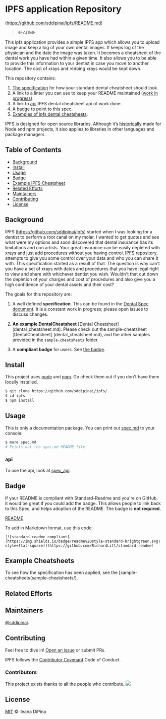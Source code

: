 # IPFS application Repository

(https://github.com/sddipinai/ipfs/README.md)

> README

This ipfs application provides a simple IPFS app which allows you to upload image and keep a log of your own dental images.  If keeps log of the physician and the date the image was taken.  It becomes a cheatsheet of the dental work you have had within a given time.  It also allows you to be able to provide this information to your dentist in case you move to another location.  The cost of xrays and redoing xrays would be kept down.

This repository contains:

1. [The specification](spec.md) for how your standard dental cheatsheet should look.
2. A link to a linter you can use to keep your README maintained ([work in progress](https://github.com/sddipinai/ipfs/issues)).
3. A link to [api](https://github.com/sddipinai/ipfs/api/spec_api.md) IPFS dental cheatsheet api of work done.
4. [A badge](#badge) to point to this spec.
5. [Examples of ipfs dental cheatsheets](sample-ipfs/).

IPFS is designed for open source libraries. Although it’s [historically](#background) made for Node and npm projects, it also applies to libraries in other languages and package managers.


## Table of Contents

- [Background](#background)
- [Install](#install)
- [Usage](#usage)
- [Badge](#badge)
- [Example IPFS Cheatsheet](#sample-ipfs)
- [Related Efforts](#related-efforts)
- [Maintainers](#maintainers)
- [Contributing](#contributing)
- [License](#license)

## Background

IPFS (https://github.com/sddipinai/ipfs) started when I was looking for a dentist to perform a root canal on my molar.  I wanted to get quotes and see what were my options and soon discovered that dental insurance has its limitations and con artists.  Your great insurance can be easily depleted with xrays and just add procedures without you having control.  [IPFS](https://github.com/sddipinai/ipfs) repository, attempts to give you some control over your data and who you can share it with. This specification started as a result of that.  The question is why can't you have a set of xrays with dates and procedures that you have legal right to view and share with whichever dentist you wish.  Wouldn't that cut down the depletion of your charges and cost of procedures and also give you a high confidence of your dental assets and their cost?


The goals for this repository are:

1. A well defined **specification**. This can be found in the [Dental Spec document](dental_spec.md). It is a constant work in progress; please open issues to discuss changes.
2. **An example DentalCheatsheet** [Dental Cheatsheet] (dental_cheatsheet.md). Please check out the sample-cheatsheet [DentalCheatsheet] (dental_cheatsheet.md), and the other samples provided  in the `sample-cheatsheets` folder.

3. A **compliant badge** for users. See [the badge](#badge).

## Install

This project uses [node](http://nodejs.org) and [npm](https://npmjs.com). Go check them out if you don't have them locally installed.

```sh
$ git clone https://github.com/sddipinai/ipfs/
$ cd ipfs
$ npm install 
```

## Usage

This is only a documentation package. You can print out [spec.md](spec.md) to your console:

```sh
$ more spec.md
# Prints out the spec.md README file
```

### api

To use the api, look at [spec_api](https://github.com/sddipinai/api/speck_api.md). 

## Badge

If your README is compliant with Standard-Readme and you're on GitHub, it would be great if you could add the badge. This allows people to link back to this Spec, and helps adoption of the README. The badge is **not required**.

[README](https://github.com/sddipinai/ipfs/README.md)

To add in Markdown format, use this code:

```
[![standard-readme compliant](https://img.shields.io/badge/readme%20style-standard-brightgreen.svg?style=flat-square)](https://github.com/RichardLitt/standard-readme)
```

## Example Cheatsheets

To see how the specification has been applied, see the [sample-cheatsheets(sample-cheatsheets/).

## Related Efforts


## Maintainers

[@sddipinai](https://github.com/sddipinai).

## Contributing

Feel free to dive in! [Open an issue](https://github.com/sddipinai/ipfs/issues/new) or submit PRs.

IPFS follows the [Contributor Covenant](http://contributor-covenant.org/version/1/3/0/) Code of Conduct.

### Contributors

This project exists thanks to all the people who contribute. 
<a href="graphs/contributors"><img src="https://avatars2.githubusercontent.com/u/47121822?s=60&v=4" /></a>


## License

[MIT](LICENSE) © Ileana DiPina
